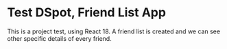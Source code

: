 # Test DSpot, Friend List App 

This is a project test, using React 18. A friend list is created and we can see other specific details of every friend.
